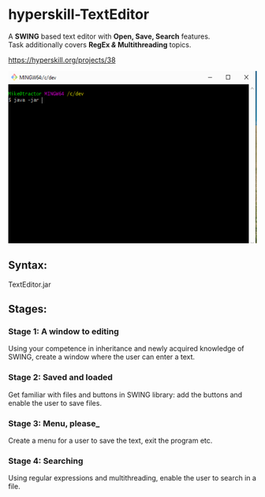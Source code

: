 # hyperskill-TextEditor
A **SWING** based text editor with **Open, Save, Search** features.</br> 
Task additionally covers **RegEx _&_ Multithreading** topics.</br>

https://hyperskill.org/projects/38

<img src="https://github.com/zagzag2011/hyperskill-TextEditor/blob/main/TextEditor.gif" width="600" height="350" />


## Syntax:
TextEditor.jar

## Stages:
### Stage 1: A window to editing
Using your competence in inheritance and newly acquired knowledge of SWING, create a window where the user can enter a text.

### Stage 2: Saved and loaded
Get familiar with files and buttons in SWING library: add the buttons and enable the user to save files.

### Stage 3: Menu, please_
Create a menu for a user to save the text, exit the program etc.

### Stage 4: Searching
Using regular expressions and multithreading, enable the user to search in a file.